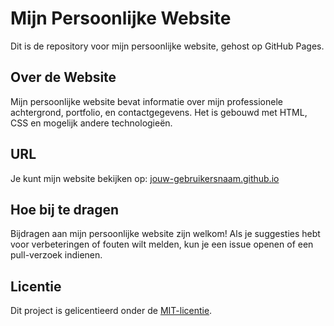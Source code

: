 # Mijn Persoonlijke Website

Dit is de repository voor mijn persoonlijke website, gehost op GitHub Pages.

## Over de Website

Mijn persoonlijke website bevat informatie over mijn professionele achtergrond, portfolio, en contactgegevens. Het is gebouwd met HTML, CSS en mogelijk andere technologieën.

## URL

Je kunt mijn website bekijken op: [jouw-gebruikersnaam.github.io](https://jouw-gebruikersnaam.github.io)

## Hoe bij te dragen

Bijdragen aan mijn persoonlijke website zijn welkom! Als je suggesties hebt voor verbeteringen of fouten wilt melden, kun je een issue openen of een pull-verzoek indienen.

## Licentie

Dit project is gelicentieerd onder de [MIT-licentie](LICENSE).
